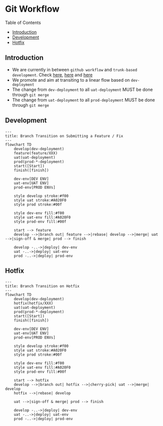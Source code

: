 # Git Workflow <!-- omit in toc -->

Table of Contents

- [Introduction](#introduction)
- [Development](#development)
- [Hotfix](#hotfix)

## Introduction

- We are currently in between `github workflow` and `trunk-based development`. Check [here](https://www.atlassian.com/continuous-delivery/continuous-integration/trunk-based-development "Trunk-based development - Learn why this version control management practice is common practice among DevOps teams."), [here](https://trunkbaseddevelopment.com "Trunk Based Development: Introduction") and [here](https://cloud.google.com/architecture/devops/devops-tech-trunk-based-development "Prevent merge-conflict hassles with trunk-based development practices")
- We promote and aim at transiting to a linear flow based on `dev-deployment`
- The change from `dev-deployment` to all `uat-deployment` MUST be done through `git merge`
- The change from `uat-deployment` to all `prod-deployment` MUST be done through `git merge`

## Development

```mermaid
---
title: Branch Transition on Submitting a Feature / Fix
---
flowchart TD
    develop(dev-deployment)
    feature(feature/XXX)
    uat(uat-deployment)
    prod(prod-*-deployment)
    start([Start])
    finish([finish])

    dev-env[DEV ENV]
    uat-env[UAT ENV]
    prod-env[PROD ENVs]

    style develop stroke:#f00
    style uat stroke:#A020F0
    style prod stroke:#00f

    style dev-env fill:#f00
    style uat-env fill:#A020F0
    style prod-env fill:#00f

    start --> feature
    develop -->|branch out| feature -->|rebase| develop -->|merge| uat -->|sign-off & merge| prod --> finish

    develop -..->|deploy| dev-env
    uat -..->|deploy| uat-env
    prod -..->|deploy| prod-env
```

## Hotfix

```mermaid
---
title: Branch Transition on Hotfix
---
flowchart TD
    develop(dev-deployment)
    hotfix(hotfix/XXX)
    uat(uat-deployment)
    prod(prod-*-deployment)
    start([Start])
    finish([finish])

    dev-env[DEV ENV]
    uat-env[UAT ENV]
    prod-env[PROD ENVs]

    style develop stroke:#f00
    style uat stroke:#A020F0
    style prod stroke:#00f

    style dev-env fill:#f00
    style uat-env fill:#A020F0
    style prod-env fill:#00f

    start --> hotfix
    develop -->|branch out| hotfix -->|cherry-pick| uat -->|merge| develop
    hotfix -->|rebase| develop

    uat -->|sign-off & merge| prod --> finish

    develop -..->|deploy| dev-env
    uat -..->|deploy| uat-env
    prod -..->|deploy| prod-env
```
